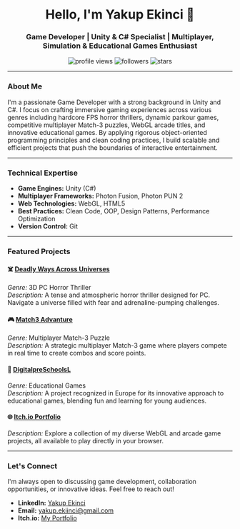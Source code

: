 <h1 align="center">Hello, I'm Yakup Ekinci 👋</h1>
<h3 align="center">Game Developer | Unity & C# Specialist | Multiplayer, Simulation & Educational Games Enthusiast</h3>

<p align="center">
  <img src="https://komarev.com/ghpvc/?username=yakupekinci&color=blueviolet" alt="profile views" />
  <img src="https://img.shields.io/github/followers/yakupekinci?style=social" alt="followers" />
  <img src="https://img.shields.io/github/stars/yakupekinci?style=social" alt="stars" />
</p>

---

### About Me

I'm a passionate Game Developer with a strong background in Unity and C#. I focus on crafting immersive gaming experiences across various genres including hardcore FPS horror thrillers, dynamic parkour games, competitive multiplayer Match-3 puzzles, WebGL arcade titles, and innovative educational games. By applying rigorous object-oriented programming principles and clean coding practices, I build scalable and efficient projects that push the boundaries of interactive entertainment.

---

### Technical Expertise

- **Game Engines:** Unity (C#)
- **Multiplayer Frameworks:** Photon Fusion, Photon PUN 2
- **Web Technologies:** WebGL, HTML5
- **Best Practices:** Clean Code, OOP, Design Patterns, Performance Optimization
- **Version Control:** Git

---

### Featured Projects

#### ☠️ [Deadly Ways Across Universes](https://github.com/yakupekinci/Deadly_Ways_Across_Universes)
*Genre:* 3D PC Horror Thriller  
*Description:* A tense and atmospheric horror thriller designed for PC. Navigate a universe filled with fear and adrenaline-pumping challenges.

#### 🎮 [Match3 Advanture](https://github.com/yakupekinci/Match3_Advanture)
*Genre:* Multiplayer Match-3 Puzzle  
*Description:* A strategic multiplayer Match-3 game where players compete in real time to create combos and score points.

#### 🏫 [DigitalpreSchoolsL](https://www.digitalpreschools.com/tr/)
*Genre:* Educational Games  
*Description:* A project recognized in Europe for its innovative approach to educational games, blending fun and learning for young audiences.

#### 🌐 [Itch.io Portfolio](https://yakupekinci.itch.io/)
*Description:* Explore a collection of my diverse WebGL and arcade game projects, all available to play directly in your browser.

---

### Let's Connect

I'm always open to discussing game development, collaboration opportunities, or innovative ideas. Feel free to reach out!

- **LinkedIn:** [Yakup Ekinci](https://www.linkedin.com/in/yakup-ekinci-b70188235/)
- **Email:** [yakup.ekiinci@gmail.com](mailto:yakup.ekiinci@gmail.com)
- **Itch.io:** [My Portfolio](https://yakupekinci.itch.io/)
